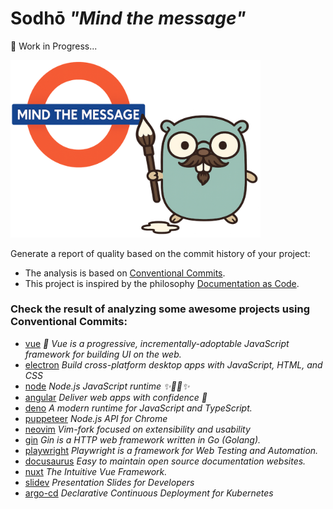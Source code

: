 # **Sodhō** *"Mind the message"*

🚧 Work in Progress...

<div>
    <img src="docs/cover.png" alt="shodo gopher logo" width="400"/>
</div>

Generate a report of quality based on the commit history of your project:
- The analysis is based on [Conventional Commits](https://www.conventionalcommits.org/en/v1.0.0).
- This project is inspired by the philosophy [Documentation as Code](https://www.writethedocs.org/guide/docs-as-code/).

### Check the result of analyzing some awesome projects using Conventional Commits:
- [vue](./examples/vue/v2.7.16_SHODO.md) _🖖 Vue is a progressive, incrementally-adoptable JavaScript framework for building UI on the web._
- [electron](./examples/electron/v29.1.4_SHODO.md) _Build cross-platform desktop apps with JavaScript, HTML, and CSS_
- [node](./examples/node/v21.7.1_SHODO.md) _Node.js JavaScript runtime ✨🐢🚀✨_
- [angular](./examples/angular/v17.3.0_SHODO.md) _Deliver web apps with confidence 🚀_
- [deno](./examples/deno/v1.41.3_SHODO.md) _A modern runtime for JavaScript and TypeScript._
- [puppeteer](./examples/puppeteer/v19.2.2_SHODO.md) _Node.js API for Chrome_
- [neovim](./examples/neovim/v0.9.5_SHODO.md) _Vim-fork focused on extensibility and usability_
- [gin](./examples/gin/v1.9.1_SHODO.md) _Gin is a HTTP web framework written in Go (Golang)._
- [playwright](./examples/playwright/v1.42.1_SHODO.md) _Playwright is a framework for Web Testing and Automation._
- [docusaurus](./examples/docusaurus/v3.1.0_SHODO.md) _Easy to maintain open source documentation websites._
- [nuxt](./examples/nuxt/v3.10.3_SHODO.md) _The Intuitive Vue Framework._
- [slidev](./examples/slidev/v0.48.3_SHODO.md) _Presentation Slides for Developers_
- [argo-cd](./examples/argo-cd/v2.10.3_SHODO.md) _Declarative Continuous Deployment for Kubernetes_